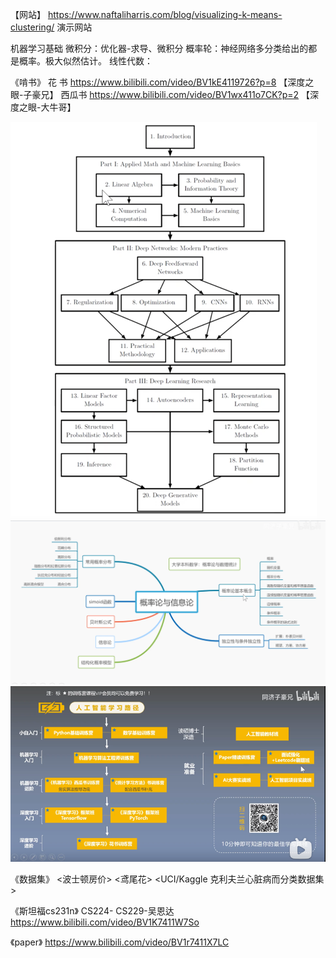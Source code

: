 【网站】
https://www.naftaliharris.com/blog/visualizing-k-means-clustering/  演示网站

机器学习基础
    微积分：优化器-求导、微积分
    概率轮：神经网络多分类给出的都是概率。极大似然估计。
    线性代数：

《啃书》
花  书 https://www.bilibili.com/video/BV1kE4119726?p=8 【深度之眼-子豪兄】
西瓜书 https://www.bilibili.com/video/BV1wx411o7CK?p=2 【深度之眼-大牛哥】

![img_1.png](img_1.png)
![img_2.png](img_2.png)
![img.png](img.png)

《数据集》
<波士顿房价>
<鸢尾花>
<MINIST>
<UCI/Kaggle 克利夫兰心脏病而分类数据集>

《斯坦福cs231n》 CS224- CS229-吴恩达
https://www.bilibili.com/video/BV1K7411W7So

《paper》
https://www.bilibili.com/video/BV1r7411X7LC
